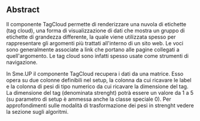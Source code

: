 ## Abstract

Il componente TagCloud permette di renderizzare una nuvola di etichette (tag cloud), una forma di visualizzazione di dati che mostra un gruppo di etichette di grandezza differente, la quale viene utilizzata spesso per rappresentare gli argomenti più trattati all'interno di un sito web. Le voci sono generalmente associate a link che portano alle pagine collegati a quell'argomento. Le tag cloud sono infatti spesso usate come strumenti di navigazione.

In Sme.UP il componente TagCloud recupera i dati da una matrice. Esso opera su due colonne definibili nel setup, la colonna da cui ricavare le label e la colonna di pesi di tipo numerico da cui ricavare la dimensione del tag. La dimensione del tag (denominata strenght) potrà essere un valore da 1 a 5 (su parametro di setup è ammessa anche la classe speciale 0). Per approfondimenti sulle modalità di trasformazione dei pesi in strenght vedere la sezione sugli algoritmi.
